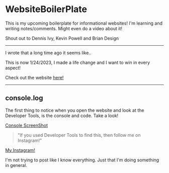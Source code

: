 # WebsiteBoilerPlate

This is my upcoming boilerplate for informational websites!
I'm learning and writing notes/comments. Might even do a video about it!

Shout out to Dennis Ivy, Kevin Powell and Brian Design

***

I wrote that a long time ago it seems like..

This is now 1/24/2023, I made a life change and I want to win in every aspect!

Check out the website [here!](https://yungaddyboilerplate.netlify.app "See what I can do!")

***

## console.log

The first thing to notice when you open the website and look at the Developer Tools, is the console and code. Take a look!

[Console ScreenShot](Screenshot_ConsoleMD.png "Screenshot of my Console")

> "If you used Developer Tools to find this, then follow me on Instagram!"

[My Instagram!](https://www.instagram.com/yungaddydev/ "@yungaddydev")

I'm not trying to post like I know everything. Just that I'm doing something in general.